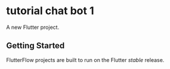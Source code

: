 # tutorial chat bot 1

A new Flutter project.

## Getting Started

FlutterFlow projects are built to run on the Flutter _stable_ release.
